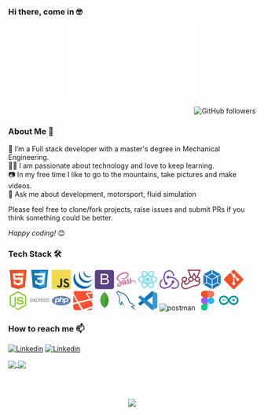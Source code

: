 ### Hi there, come in 🤓

<!--
**mhfortuna/mhfortuna** is a ✨ _special_ ✨ repository because its `README.md` (this file) appears on your GitHub profile.

Here are some ideas to get you started:

- 🔭 I’m currently working on ...
- 🌱 I’m currently learning ...
- 👯 I’m looking to collaborate on ...
- 🤔 I’m looking for help with ...
- 💬 Ask me about ...
- 📫 How to reach me: ...
- 😄 Pronouns: ...
- ⚡ Fun fact: ...
-->


<p align="center">
    <img src="./assets/images/mhfortuna-logo.png" height="150">
</p>
<img alt="GitHub followers" src="https://img.shields.io/github/followers/mhfortuna?style=social" align="right">
<br />

### About Me 🚀
🌱 I’m a Full stack developer with a master's degree in Mechanical Engineering. </br>
👨‍💻  I am passionate about technology and love to keep learning. </br>
📷  In my free time I like to go to the mountains, take pictures and make videos. </br>
💬 Ask me about development, motorsport, fluid simulation

Please feel free to clone/fork projects, raise issues and submit PRs if you think something could be better.

_Happy coding!_ 😊

### Tech Stack 🛠

<p align="left">
<img src="https://raw.githubusercontent.com/devicons/devicon/master/icons/html5/html5-original.svg" width="40" title="HTML5" />
<img src="https://raw.githubusercontent.com/devicons/devicon/master/icons/css3/css3-original.svg" width="40" title="CSS3" />
<img src="https://raw.githubusercontent.com/devicons/devicon/master/icons/javascript/javascript-original.svg" width="40" title="Javascript" />
<img src="https://raw.githubusercontent.com/devicons/devicon/master/icons/jquery/jquery-plain.svg" width="40" title="jQuery" />
<img src="https://raw.githubusercontent.com/devicons/devicon/master/icons/bootstrap/bootstrap-plain.svg" width="40" title="Bootstrap" />
<img src="https://raw.githubusercontent.com/devicons/devicon/master/icons/sass/sass-original.svg" width="40" title="Sass" />
<img src="https://raw.githubusercontent.com/devicons/devicon/master/icons/react/react-original.svg" width="40" title="React" />
<img src="https://raw.githubusercontent.com/devicons/devicon/master/icons/redux/redux-original.svg" width="40" title="Redux" />
<img src="https://raw.githubusercontent.com/devicons/devicon/master/icons/jest/jest-plain.svg" width="40" title="Jest" />
<img src="https://raw.githubusercontent.com/devicons/devicon/master/icons/webpack/webpack-plain.svg" width="40" title="Webpack" />
<img src="https://raw.githubusercontent.com/devicons/devicon/master/icons/git/git-original.svg" width="40" title="Git" />
<img src="https://raw.githubusercontent.com/devicons/devicon/master/icons/nodejs/nodejs-plain.svg" width="40" title="Node.js" />
<img src="https://raw.githubusercontent.com/devicons/devicon/master/icons/express/express-original-wordmark.svg" width="40" title="Express" />
<img src="https://raw.githubusercontent.com/devicons/devicon/master/icons/php/php-plain.svg" width="40" title="PHP" />
<img src="https://raw.githubusercontent.com/devicons/devicon/master/icons/laravel/laravel-plain.svg" width="40" title="Laravel" />
<img src="https://raw.githubusercontent.com/devicons/devicon/master/icons/mongodb/mongodb-original.svg" width="40" title="MongoDB" />
<img src="https://raw.githubusercontent.com/devicons/devicon/master/icons/mysql/mysql-original.svg" width="40" title="MySQL" />
<img src="https://raw.githubusercontent.com/devicons/devicon/master/icons/vscode/vscode-original.svg" width="40" title="VSCode" />
<img src="https://www.vectorlogo.zone/logos/getpostman/getpostman-icon.svg" alt="postman" width="40" height="40"/> 
<img src="https://raw.githubusercontent.com/devicons/devicon/master/icons/figma/figma-original.svg" width="40" title="Figma" />
<img src="https://raw.githubusercontent.com/devicons/devicon/master/icons/arduino/arduino-original.svg" width="40" title="Arduino" />


<br>
</p>

### How to reach me 📫 
<a href="https://www.linkedin.com/in/mathias-fortuna/" ><img src="https://edent.github.io/SuperTinyIcons/images/svg/linkedin.svg" width="40" title="Linkedin" /></a>
<a href="https://www.instagram.com/mathifortuna/" ><img src="https://edent.github.io/SuperTinyIcons/images/svg/instagram.svg" width="40" title="Linkedin" /></a>



<a href="https://github.com/anuraghazra/github-readme-stats">
  <img align="center" src="https://github-readme-stats.vercel.app/api?username=mhfortuna&count_private=true&hide=stars&show_icons=true&theme=react&hide_border=true" />
</a>
<a href="https://github.com/anuraghazra/github-readme-stats">
  <img align="center" src="https://github-readme-stats.vercel.app/api/top-langs/?username=mhfortuna&count_private=true&show_icons=true&theme=react&hide_border=true&layout=compact" />
</a>

<br><br>
<p align="center">
  <img src="https://visitor-badge.laobi.icu/badge?page_id=mhfortuna.mhfortuna" />
</p>
